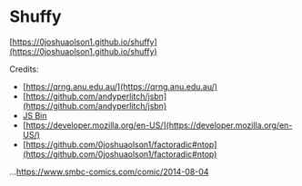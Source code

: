 # Shuffy

[https://0joshuaolson1.github.io/shuffy](https://0joshuaolson1.github.io/shuffy)

Credits:
- [https://qrng.anu.edu.au/](https://qrng.anu.edu.au/)
- [https://github.com/andyperlitch/jsbn](https://github.com/andyperlitch/jsbn)
- [JS Bin](https://jsbin.com/)
- [https://developer.mozilla.org/en-US/](https://developer.mozilla.org/en-US/)
- [https://github.com/0joshuaolson1/factoradic#ntop](https://github.com/0joshuaolson1/factoradic#ntop)

...https://www.smbc-comics.com/comic/2014-08-04
